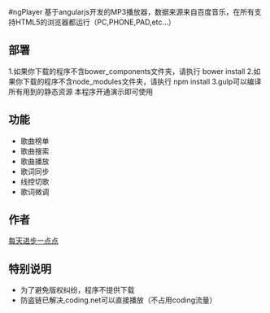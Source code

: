 #ngPlayer
基于angularjs开发的MP3播放器，数据来源来自百度音乐，在所有支持HTML5的浏览器都运行（PC,PHONE,PAD,etc...）
## 部署
1.如果你下载的程序不含bower_components文件夹，请执行 bower install
2.如果你下载的程序不含node_modules文件夹，请执行 npm install
3.gulp可以编译所有用到的静态资源
本程序开通演示即可使用
## 功能
+ 歌曲榜单
+ 歌曲搜索
+ 歌曲播放
+ 歌词同步
+ 线控切歌
+ 歌词微调

## 作者
[每天进步一点点](http://www.ddhigh.com)
## 特别说明
+ 为了避免版权纠纷，程序不提供下载
+ 防盗链已解决,coding.net可以直接播放（不占用coding流量）